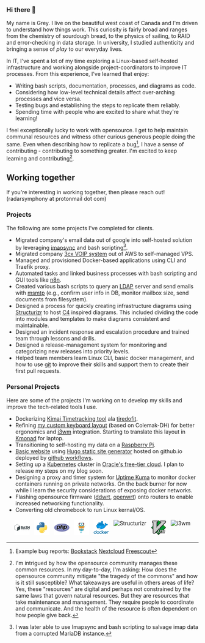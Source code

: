 ### Hi there 👋

My name is Grey. I live on the beautiful west coast of Canada and I'm driven to understand how things work. This curiosity is fairly broad and ranges from the chemistry of sourdough bread, to the physics of sailing, to RAID and error-checking in data storage. In university, I studied authenticity and bringing a sense of _play_ to our everyday lives. 

In IT, I've spent a lot of my time exploring a Linux-based self-hosted infrastructure and working alongside project-coordinators to improve IT processes. From this experience, I've learned that enjoy:

- Writing bash scripts, documentation, processes, and diagrams as code.
- Considering how low-level technical details affect over-arching processes and vice versa.
- Testing bugs and establishing the steps to replicate them reliably. 
- Spending time with people who are excited to share what they're learning!

I feel exceptionally lucky to work with opensource. I get to help maintain communal resources and witness other curious generous people doing the same. Even when describing how to replicate a bug[^1], I have a sense of contributing - contributing to something greater. I'm excited to keep learning and contributing[^2].

## Working together
If you're interesting in working together, then please reach out!  (radarsymphony at protonmail dot com)

### Projects
The following are some projects I've completed for clients.
- Migrated company's email data out of google into self-hosted solution by leveraging [imapsync](https://imapsync.lamiral.info/) and bash scripting[^3].
- Migrated company [3cx VOIP system](https://www.3cx.com/) out of AWS to self-managed VPS. 
- Managed and provisioned Docker-based applications using CLI and Traefik proxy.
- Automated tasks and linked business processes with bash scripting and GUI tools like [n8n](https://n8n.io/).
- Created various bash scripts to query an [LDAP](https://www.openldap.org/) server and send emails with [msmtp](https://marlam.de/msmtp/) (e.g., confirm user info in DB, monitor mailbox size, send documents from filesystem).
- Designed a process for quickly creating infrastructure diagrams using [Structurizr](structurizr.com/) to host [C4](https://c4model.com/) inspired diagrams. This included dividing the code into modules and templates to make diagrams consistent and maintainable. 
- Designed an incident response and escalation procedure and trained team through lessons and drills.
- Designed a release-management system for monitoring and categorizing new releases into priority levels.
- Helped team members learn Linux CLI, basic docker management, and how to use [git](https://git-scm.com/) to improve their skills and support them to create their first pull requests.

### Personal Projects
Here are some of the projects I'm working on to develop my skills and improve the tech-related tools I use.
- Dockerizing [Kimai Timetracking tool](https://www.kimai.org/) ala [tiredofit](https://github.com/tiredofit/).
- Refining [my custom keyboard layout](https://github.com/radarsymphony/qmk_firmware/tree/master/keyboards/ferris/keymaps/radarsymphony) (based on Colemak-DH) for better ergonomics and [i3wm](https://i3wm.org/) integration. Starting to translate this layout in [Kmonad](https://github.com/kmonad/kmonad) for laptop.
- Transitioning to self-hosting my data on a [Raspberry Pi](https://www.raspberrypi.com/).
- [Basic website](kryptoncode.com/) using [Hugo static site generator](https://gohugo.io/) hosted on github.io deployed by [github workflows](https://docs.github.com/en/actions).
- Setting up a [Kubernetes](https://kubernetes.io/) cluster in [Oracle's free-tier cloud](https://www.oracle.com/cloud/free/). I plan to release my steps on my blog soon.
 - Designing a proxy and timer system for [Uptime Kuma](https://github.com/louislam/uptime-kuma) to monitor docker containers running on private networks. On the back burner for now while I learn the security considerations of exposing docker networks.
- Flashing opensource firmware ([ddwrt](https://dd-wrt.com/), [openwrt](https://openwrt.org/)) onto routers to enable increased networking functionality.
- Converting old chromebook to run Linux kernal/OS. 

<p align="center">
<img src="https://raw.githubusercontent.com/github/explore/80688e429a7d4ef2fca1e82350fe8e3517d3494d/topics/bash/bash.png" alt="Bash" height="40" style="vertical-align:top; margin:4px">
<img src="https://raw.githubusercontent.com/github/explore/80688e429a7d4ef2fca1e82350fe8e3517d3494d/topics/python/python.png" alt="Python" height="40" style="vertical-align:top; margin:4px">
<img src="https://raw.githubusercontent.com/github/explore/80688e429a7d4ef2fca1e82350fe8e3517d3494d/topics/php/php.png" alt="PHP" height="40" style="vertical-align:top; margin:4px">
<img src="https://github.com/traefik/traefik/raw/master/docs/content/assets/img/traefik.logo-dark.png" alt="Traefik" height="40" style="vertical-align:top; margin:4px">
<img src="https://raw.githubusercontent.com/github/explore/80688e429a7d4ef2fca1e82350fe8e3517d3494d/topics/docker/docker.png" alt="Docker" height="40" style="vertical-align:top; margin:4px">
<img src="https://static.structurizr.com/img/favicon.png" alt="Structurizr" height="40" style="vertical-align:top; margin:4px">
<img src="https://raw.githubusercontent.com/github/explore/80688e429a7d4ef2fca1e82350fe8e3517d3494d/topics/vim/vim.png" alt="Vim" height="40" 
style="vertical-align:top; margin:4px">
<img src="https://i3wm.org/favicon.ico" alt="i3wm" height="40" style="vertical-align:top; margin:4px">
</p>


[^1]: Example bug reports: [Bookstack](https://github.com/BookStackApp/BookStack/issues/3477) [Nextcloud](https://github.com/nextcloud/richdocuments/issues/2941) [Freescout](https://github.com/freescout-helpdesk/freescout/issues/2189)
[^2]: I'm intrigued by how the opensource community manages these common resources. In my day-to-day, I'm asking: How does the opensource community mitigate "the tragedy of the commons" and how is it still susceptible? What takeaways are useful in others areas of life? Yes, these "resources" are digital and perhaps not constrained by the same laws that govern natural resources. But they are resources that take maintenance and management. They require people to coordinate and communicate. And the health of the resource is often dependent on how people give back. 
[^3]: I was later able to use Imapsync and bash scripting to salvage imap data from a corrupted MariaDB instance.

